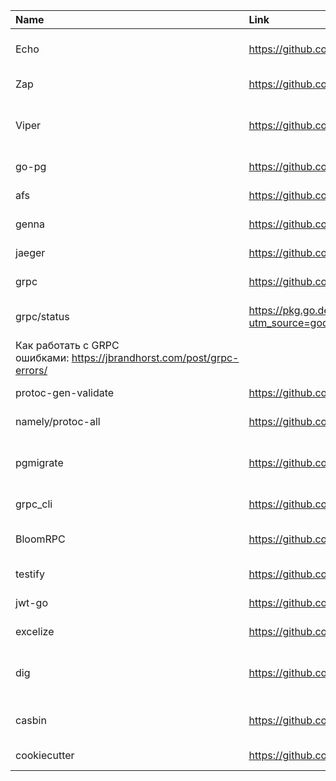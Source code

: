 |Name|Link|Describe|
|:----|:---|--------|
|Echo|	https://github.com/labstack/echo|	Web фреймворк для реализации api-gateway|
|Zap|	https://github.com/uber-go/zap|	Библиотека логирования|
|Viper|	https://github.com/spf13/viper|	Библиотека для работы с конфигурационными файлами|
|go-pg|	https://github.com/go-pg/pg|	ORM для работы с PostgreSQL|
|afs	|https://github.com/viant/afs|	Абстрактная файловая система|
|genna|	https://github.com/dizzyfool/genna|	Генерато моделей  для go-pg|
|jaeger|	https://github.com/jaegertracing/jaeger-client-go|	Трассировка логов и запросов|
|grpc|	https://github.com/grpc/grpc-go|	Библиотека для работы с GRPC|
|grpc/status|	https://pkg.go.dev/google.golang.org/grpc/status?utm_source=godoc#pkg-overview	|Библиотека для работы со статусами в GRPC
Как работать с GRPC ошибками: https://jbrandhorst.com/post/grpc-errors/|
|protoc-gen-validate|	https://github.com/envoyproxy/protoc-gen-validate	|Валидация сообщений GRPC|
|namely/protoc-all|	https://github.com/namely/docker-protoc	|Docker образ для собрки GRPC proto|
|pgmigrate	|https://github.com/yandex/pgmigrate	|Утилита для работы с миграциями для базы данных PostgreSQL|
|grpc_cli	|https://github.com/grpc/grpc/blob/master/doc/command_line_tool.md	| Утилита для тестирования GRPC|
|BloomRPC|	https://github.com/uw-labs/bloomrpc	|Утилита для тестирования GRPC с UI|
|testify|	https://github.com/stretchr/testify	|Библиотека для создания Mock|
|jwt-go|	https://github.com/dgrijalva/jwt-go	|Работа с JWT токенами в golang|
|excelize|	https://github.com/360EntSecGroup-Skylar/excelize	|Библиотека для работы с Excel|
|dig|	https://github.com/uber-go/dig	|Библиотека для работы с DI (использовать с остарожностью!)|
|casbin|	https://github.com/casbin/casbin	|Библиотке для проверки прав ( RBAC / ABAC /ACL)|
|cookiecutter|	https://github.com/cookiecutter/cookiecutter	|Шаблонизатор проектов|
